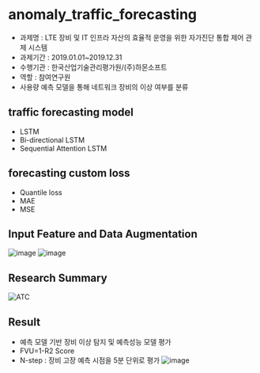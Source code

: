 # anomaly_traffic_forecasting
- 과제명 : LTE 장비 및 IT 인프라 자산의 효율적 운영을 위한 자가진단 통합 제어 관제 시스템
- 과제기간 : 2019.01.01~2019.12.31
- 수행기관 : 한국산업기술관리평가원/(주)하몬소프트
- 역할 : 참여연구원
- 사용량 예측 모델을 통해 네트워크 장비의 이상 여부를 분류

## traffic forecasting model
- LSTM
- Bi-directional LSTM
- Sequential Attention LSTM

	
## forecasting custom loss
- Quantile loss
- MAE
- MSE

## Input Feature and Data Augmentation
![image](https://user-images.githubusercontent.com/37866322/102147633-671b3500-3eae-11eb-9e82-57c6a6e0662d.png)
![image](https://user-images.githubusercontent.com/37866322/102148146-42738d00-3eaf-11eb-8179-741751c2f3ee.png)

## Research Summary
![ATC](https://user-images.githubusercontent.com/37866322/101491426-10da5d80-39a7-11eb-86c4-365c83ad2e12.jpg)

## Result
- 예측 모델 기반 장비 이상 탐지 및 예측성능 모델 평가
- FVU=1-R2 Score
- N-step : 장비 고장 예측 시점을 5분 단위로 평가
![image](https://user-images.githubusercontent.com/37866322/102148211-6040f200-3eaf-11eb-8afb-ab21294f4e42.png)
